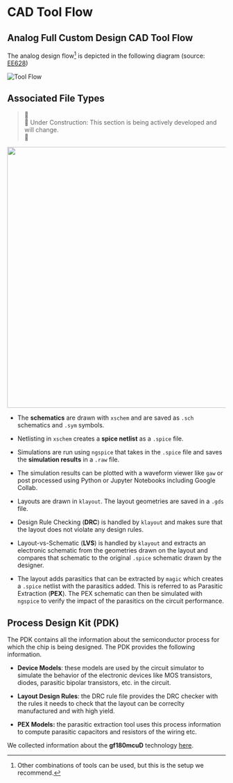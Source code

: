 # CAD Tool Flow


## Analog Full Custom Design CAD Tool Flow

The analog design flow[^1] is depicted in the following diagram (source: [EE628](https://github.com/bmurmann/EE628/))


![Tool Flow](https://raw.githubusercontent.com/bmurmann/EE628/main/3_Tools/img/flow.png)


## Associated File Types

> 🚧 <br>
> 🚧 Under Construction:</strong> This section is being actively developed and will change. <br>
> 🚧

<p align="center">
   <img src="./img/Tool_flow.png" width="600" />
</p>  

- The **schematics** are drawn with `xschem` and are saved as `.sch` schematics and `.sym` symbols. 

- Netlisting in `xschem` creates a **spice netlist** as a `.spice` file. 

- Simulations are run using `ngspice` that takes in the `.spice` file and saves the **simulation results** in a `.raw` file. 

- The simulation results can be plotted with a waveform viewer like `gaw` or post processed using Python or Jupyter Notebooks including Google Collab. 

- Layouts are drawn in `klayout`. The layout geometries are saved in a `.gds` file. 

- Design Rule Checking (**DRC**) is handled by `klayout` and makes sure that the layout does not violate any design rules.  

- Layout-vs-Schematic (**LVS**) is handled by `klayout` and extracts an electronic schematic from the geometries drawn on the layout and compares that schematic to the original `.spice` schematic drawn by the designer. 

- The layout adds parasitics that can be extracted by `magic` which creates a `.spice` netlist with the parasitics added. This is referred to as Parasitic Extraction (**PEX**). The PEX schematic can then be simulated with `ngspice` to verify the impact of the parasitics on the circuit performance. 

## Process Design Kit (PDK)

The PDK contains all the information about the semiconductor process for which the chip is being designed. The PDK provides the following information.

- **Device Models**: these models are used by the circuit simulator to simulate the behavior of the electronic devices like MOS transistors, diodes, parasitic bipolar transistors, etc. in the circuit. 

- **Layout Design Rules**: the DRC rule file provides the DRC checker with the rules it needs to check that the layout can be correclty manufactured and with high yield. 

- **PEX Models:** the parasitic extraction tool uses this process information to compute parasitic capacitors and resistors of the wiring etc. 

We collected information about the **gf180mcuD** technology [here](../gf180mcuD_technology_info/README.md). 


[^1]: Other combinations of tools can be used, but this is the setup we recommend. 

